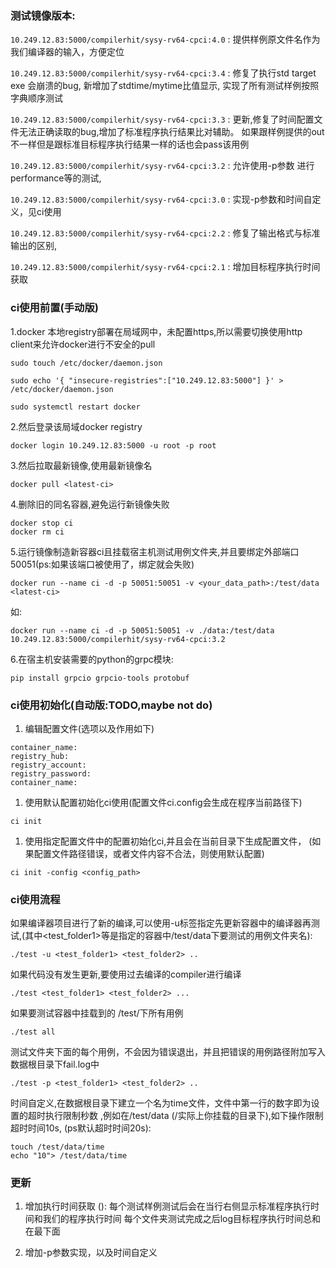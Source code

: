 ### 测试镜像版本:

`10.249.12.83:5000/compilerhit/sysy-rv64-cpci:4.0` :
提供样例原文件名作为我们编译器的输入，方便定位

`10.249.12.83:5000/compilerhit/sysy-rv64-cpci:3.4` :
修复了执行std target exe 会崩溃的bug,
新增加了stdtime/mytime比值显示,
实现了所有测试样例按照字典顺序测试

`10.249.12.83:5000/compilerhit/sysy-rv64-cpci:3.3` :
更新,修复了时间配置文件无法正确读取的bug,增加了标准程序执行结果比对辅助。
如果跟样例提供的out不一样但是跟标准目标程序执行结果一样的话也会pass该用例

`10.249.12.83:5000/compilerhit/sysy-rv64-cpci:3.2` :
允许使用-p参数 进行performance等的测试,

`10.249.12.83:5000/compilerhit/sysy-rv64-cpci:3.0` :
实现-p参数和时间自定义，见ci使用

`10.249.12.83:5000/compilerhit/sysy-rv64-cpci:2.2` :
修复了输出格式与标准输出的区别,

`10.249.12.83:5000/compilerhit/sysy-rv64-cpci:2.1` :
增加目标程序执行时间获取

### ci使用前置(手动版)

1\.docker 本地registry部署在局域网中，未配置https,所以需要切换使用http client来允许docker进行不安全的pull

```
sudo touch /etc/docker/daemon.json

sudo echo '{ "insecure-registries":["10.249.12.83:5000"] }' > /etc/docker/daemon.json

sudo systemctl restart docker
```

2\.然后登录该局域docker registry

```
docker login 10.249.12.83:5000 -u root -p root
```

3\.然后拉取最新镜像,使用最新镜像名

```
docker pull <latest-ci>
```

4\.删除旧的同名容器,避免运行新镜像失败

```
docker stop ci
docker rm ci
```

5\.运行镜像制造新容器ci且挂载宿主机测试用例文件夹,并且要绑定外部端口50051(ps:如果该端口被使用了，绑定就会失败)

```
docker run --name ci -d -p 50051:50051 -v <your_data_path>:/test/data <latest-ci>
```

如:

```
docker run --name ci -d -p 50051:50051 -v ./data:/test/data 10.249.12.83:5000/compilerhit/sysy-rv64-cpci:3.2
```

6\.在宿主机安装需要的python的grpc模块:

```
pip install grpcio grpcio-tools protobuf
```

### ci使用初始化(自动版:TODO,maybe not do)

1. 编辑配置文件(选项以及作用如下)

```
container_name:
registry_hub:
registry_account:
registry_password:
container_name:
```

1. 使用默认配置初始化ci使用(配置文件ci.config会生成在程序当前路径下)

```
ci init
```

1. 使用指定配置文件中的配置初始化ci,并且会在当前目录下生成配置文件，
   (如果配置文件路径错误，或者文件内容不合法，则使用默认配置)

```
ci init -config <config_path>
```

### ci使用流程

如果编译器项目进行了新的编译,可以使用-u标签指定先更新容器中的编译器再测试,(其中<test_folder1>等是指定的容器中/test/data下要测试的用例文件夹名):

```
./test -u <test_folder1> <test_folder2> ..
```

如果代码没有发生更新,要使用过去编译的compiler进行编译

```
./test <test_folder1> <test_folder2> ...
```

如果要测试容器中挂载到的 /test/下所有用例

```
./test all
```

测试文件夹下面的每个用例，不会因为错误退出，并且把错误的用例路径附加写入数据根目录下fail.log中

```
./test -p <test_folder1> <test_folder2> ..
```

时间自定义,在数据根目录下建立一个名为time文件，文件中第一行的数字即为设置的超时执行限制秒数
,例如在/test/data (/实际上你挂载的目录下),如下操作限制超时时间10s, (ps默认超时时间20s):

```
touch /test/data/time
echo "10"> /test/data/time
```

### 更新

1. 增加执行时间获取  ():
   每个测试样例测试后会在当行右侧显示标准程序执行时间和我们的程序执行时间
   每个文件夹测试完成之后log目标程序执行时间总和在最下面

2. 增加-p参数实现，以及时间自定义